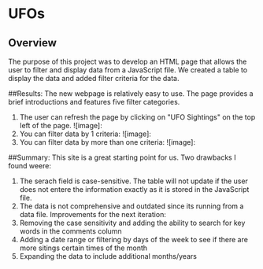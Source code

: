 # UFOs

## Overview
The purpose of this project was to develop an HTML page that allows the user to filter and display data from a JavaScript file.
We created a table to display the data and added filter criteria for the data.   


##Results: 
The new webpage is relatively easy to use. The page provides a brief introductions and features five filter categories. 
1. The user can refresh the page by clicking on "UFO Sightings" on the top left of the page.
![image]:
2. You can filter data by 1 criteria:
![image]:
3. You can filter data by more than one criteria:
![image]:

##Summary:
This site is a great starting point for us. Two drawbacks I found weere:
1. The serach field is case-sensitive. The table will not update if the user does not entere the information exactly as it is
stored in the JavaScript file.
2. The data is not comprehensive and outdated since its running from a data file. 
Improvements for the next iteration:
1. Removing the case sensitivity and adding the ability to search for key words in the comments column
2. Adding a date range or filtering by days of the week to see if there are more sitings certain times of the month
3. Expanding the data to include additional months/years
